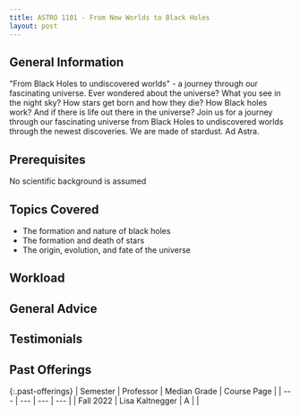 ```yaml
---
title: ASTRO 1101 - From New Worlds to Black Holes
layout: post
---
```


<link rel="stylesheet" href="/main.css">

## General Information

"From Black Holes to undiscovered worlds" - a journey through our fascinating universe. 
Ever wondered about the universe? What you see in the night sky? How stars get born and how they die? 
How Black holes work? And if there is life out there in the universe? 
Join us for a journey through our fascinating universe from Black Holes to undiscovered worlds through the newest discoveries. 
We are made of stardust. Ad Astra.  

## Prerequisites

No scientific background is assumed

## Topics Covered

  - The formation and nature of black holes
  - The formation and death of stars
  - The origin, evolution, and fate of the universe
  
## Workload


## General Advice

  
## Testimonials


## Past Offerings

{:.past-offerings}
| Semester | Professor | Median Grade | Course Page |
| --- | --- | --- | --- |
| Fall 2022 | Lisa Kaltnegger | A |  |

